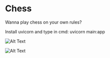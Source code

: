 # Chess
Wanna play chess on your own rules?


Install uvicorn and type in cmd: uvicorn main:app


![Alt Text](https://media.giphy.com/media/IHzmeG9G5mBrXVIbZs/giphy.gif)


![Alt Text](https://media.giphy.com/media/9fN2PyKx2OGXLgD43K/giphy.gif)

